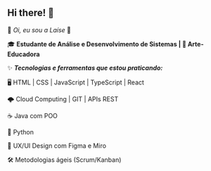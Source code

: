 ## Hi there! 👋

<!--
**LaiseNeves/LaiseNeves** is a ✨ _special_ ✨ repository because its `README.md` (this file) appears on your GitHub profile.

Here are some ideas to get you started:

- 🔭 I’m currently working on ...
- 🌱 I’m currently learning ...
- 👯 I’m looking to collaborate on ...
- 🤔 I’m looking for help with ...
- 💬 Ask me about ...
- 📫 How to reach me: ...
- 😄 Pronouns: ...
- ⚡ Fun fact: ...
-->

🌸 *Oi, eu sou a Laíse* 🌸
 
🎓 **Estudante de Análise e Desenvolvimento de Sistemas | 🎨 Arte-Educadora**



✨ ***Tecnologias e ferramentas que estou praticando:***

🖥️ HTML | CSS | JavaScript | TypeScript | React

🌩️ Cloud Computing | GIT | APIs REST

☕ Java com POO

🐍 Python

🎨 UX/UI Design com Figma e Miro

🛠️ Metodologias ágeis (Scrum/Kanban)

